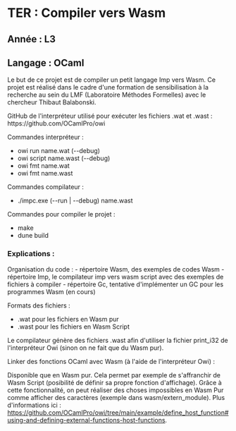 <h1> TER : Compiler vers Wasm </h1>

<h2> Année : L3 </h2>
<h2> Langage : OCaml </h2>

<p>
Le but de ce projet est de compiler un petit langage Imp vers Wasm.
Ce projet est réalisé dans le cadre d'une formation de sensibilisation à la recherche au sein du LMF (Laboratoire Méthodes Formelles) avec le chercheur Thibaut Balabonski.
</p>

<p>
GitHub de l'interpréteur utilisé pour exécuter les fichiers .wat et .wast : https://github.com/OCamlPro/owi

Commandes interpréteur :
  - owi run name.wat (--debug)
  - owi script name.wast (--debug)
  - owi fmt name.wat
  - owi fmt name.wast

Commandes compilateur :
  - ./impc.exe (--run | --debug) name.wast

Commandes pour compiler le projet :
  - make
  - dune build
</p>

<h3> Explications : </h3>

<p>
Organisation du code :
  - répertoire Wasm, des exemples de codes Wasm
  - répertoire Imp, le compilateur imp vers wasm script avec des exemples de fichiers à compiler
  - répertoire Gc, tentative d'implémenter un GC pour les programmes Wasm (en cours)


Formats des fichiers :
  - .wat pour les fichiers en Wasm pur
  - .wast pour les fichiers en Wasm Script

Le compilateur génère des fichiers .wast afin d'utiliser la fichier print_i32 de l'interpréteur Owi (sinon on ne fait que du Wasm pur).


Linker des fonctions OCaml avec Wasm (à l'aide de l'interpréteur Owi) :

Disponible que en Wasm pur. Cela permet par exemple de s'affranchir de Wasm Script (posibilité de définir sa propre fonction d'affichage).
Grâce à cette fonctionnalité, on peut réaliser des choses impossibles en Wasm Pur comme afficher des caractères (exemple dans wasm/extern_module).
Plus d'informations ici : https://github.com/OCamlPro/owi/tree/main/example/define_host_function#using-and-defining-external-functions-host-functions.
</p>
